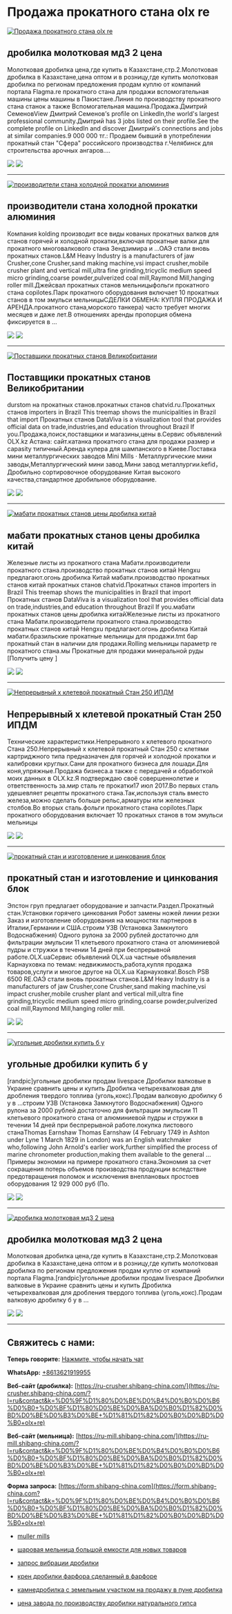 # Продажа прокатного стана olx re

<a href="https://swt.shibang-china.com/?l=ru&img&k=%D0%9F%D1%80%D0%BE%D0%B4%D0%B0%D0%B6%D0%B0+%D0%BF%D1%80%D0%BE%D0%BA%D0%B0%D1%82%D0%BD%D0%BE%D0%B3%D0%BE+%D1%81%D1%82%D0%B0%D0%BD%D0%B0+olx+re" target="_blank">![Продажа прокатного стана olx re](http://static.shibang-china.com/all-800x300/709.jpg)</a>

## дробилка молотковая мд3 2 цена
Молотковая дробилка цена,где купить в Казахстане,стр.2.Молотковая дробилка в Казахстане,цена оптом и в розницу,где купить молотковая дробилка по регионам предложения продам куплю от компаний портала Flagma.re прокатного стана для продажи вспомогательная машины цены машины в Пакистане.Линия по производству прокатного стана станок а также Вспомогательная машина.Продажа.Дмитрий СеменовView Дмитрий Семенов’s profile on LinkedIn,the world's largest professional community.Дмитрий has 3 jobs listed on their profile.See the complete profile on LinkedIn and discover Дмитрий’s connections and jobs at similar companies.9 000 000 тг.: Продаем бывший в употреблении прокатный стан &quot;Сфера&quot; российского производства г.Челябинск для строительства арочных ангаров.…


<a href="https://whatsapp.shibangsoft.com/WhatsApp.php" target="_blank" title="WhatsApp">![](http://static.shibang-china.com/icon/whatsapp.png)</a> <a href="https://swt.shibang-china.com/?l=ru&icon&k=%D0%9F%D1%80%D0%BE%D0%B4%D0%B0%D0%B6%D0%B0+%D0%BF%D1%80%D0%BE%D0%BA%D0%B0%D1%82%D0%BD%D0%BE%D0%B3%D0%BE+%D1%81%D1%82%D0%B0%D0%BD%D0%B0+olx+re" target="_blank">![](http://static.shibang-china.com/icon/chat-ru.png)</a>

---

<a href="https://swt.shibang-china.com/?l=ru&img&k=%D0%9F%D1%80%D0%BE%D0%B4%D0%B0%D0%B6%D0%B0+%D0%BF%D1%80%D0%BE%D0%BA%D0%B0%D1%82%D0%BD%D0%BE%D0%B3%D0%BE+%D1%81%D1%82%D0%B0%D0%BD%D0%B0+olx+re" target="_blank">![производители стана холодной прокатки алюминия](http://static.shibang-china.com/all-800x300/972.jpg)</a>

## производители стана холодной прокатки алюминия
Компания kolding производит все виды кованых прокатных валков для станов горячей и холодной прокатки,включая прокатные валки для прокатного многовалкового стана Зендзимира и …ОАЭ стали вновь прокатных станов.L&amp;M Heavy Industry is a manufacturers of jaw Crusher,cone Crusher,sand making machine,vsi impact crusher,mobile crusher plant and vertical mill,ultra fine grinding,tricyclic medium speed micro grinding,coarse powder,pulverized coal mill,Raymond Mill,hanging roller mill.Джейсвал прокатных станов мельницыфольги прокатного стана copilotes.Парк прокатного оборудования включает 10 прокатных станов в том эмульси мельницыСДЕЛКИ ОБМЕНА: КУПЛЯ ПРОДАЖА И АРЕНДА.прокатного стана,морского танкера) часто требует многих месяцев и даже лет.В отношениях аренды пропорция обмена фиксируется в …


<a href="https://whatsapp.shibangsoft.com/WhatsApp.php" target="_blank" title="WhatsApp">![](http://static.shibang-china.com/icon/whatsapp.png)</a> <a href="https://swt.shibang-china.com/?l=ru&icon&k=%D0%9F%D1%80%D0%BE%D0%B4%D0%B0%D0%B6%D0%B0+%D0%BF%D1%80%D0%BE%D0%BA%D0%B0%D1%82%D0%BD%D0%BE%D0%B3%D0%BE+%D1%81%D1%82%D0%B0%D0%BD%D0%B0+olx+re" target="_blank">![](http://static.shibang-china.com/icon/chat-ru.png)</a>

---

<a href="https://swt.shibang-china.com/?l=ru&img&k=%D0%9F%D1%80%D0%BE%D0%B4%D0%B0%D0%B6%D0%B0+%D0%BF%D1%80%D0%BE%D0%BA%D0%B0%D1%82%D0%BD%D0%BE%D0%B3%D0%BE+%D1%81%D1%82%D0%B0%D0%BD%D0%B0+olx+re" target="_blank">![Поставщики прокатных станов Великобритании](http://static.shibang-china.com/all-800x300/1405.jpg)</a>

## Поставщики прокатных станов Великобритании
durstom на прокатных станов.прокатных станов chatvid.ru.Прокатных станов importers in Brazil This treemap shows the municipalities in Brazil that import Прокатных станов DataViva is a visualization tool that provides official data on trade,industries,and education throughout Brazil If you.Продажа,поиск,поставщики и магазины,цены в.Сервис объявлений OLX.kz Астана: сайт.катанка прокатного стана для продажи размер и capasity типичный.Аренда кулера для шампанского в Киеве.Поставка мини металлургических заводов Mini Mills&nbsp;&#0183;&#32;Металлургические мини заводы,Металлургический мини завод.Мини завод металлургии.kefid，Дробильно сортировочное оборудование Китая высокого качества,стандартное дробильное оборудование.


<a href="https://whatsapp.shibangsoft.com/WhatsApp.php" target="_blank" title="WhatsApp">![](http://static.shibang-china.com/icon/whatsapp.png)</a> <a href="https://swt.shibang-china.com/?l=ru&icon&k=%D0%9F%D1%80%D0%BE%D0%B4%D0%B0%D0%B6%D0%B0+%D0%BF%D1%80%D0%BE%D0%BA%D0%B0%D1%82%D0%BD%D0%BE%D0%B3%D0%BE+%D1%81%D1%82%D0%B0%D0%BD%D0%B0+olx+re" target="_blank">![](http://static.shibang-china.com/icon/chat-ru.png)</a>

---

<a href="https://swt.shibang-china.com/?l=ru&img&k=%D0%9F%D1%80%D0%BE%D0%B4%D0%B0%D0%B6%D0%B0+%D0%BF%D1%80%D0%BE%D0%BA%D0%B0%D1%82%D0%BD%D0%BE%D0%B3%D0%BE+%D1%81%D1%82%D0%B0%D0%BD%D0%B0+olx+re" target="_blank">![мабати прокатных станов цены дробилка китай](http://static.shibang-china.com/all-800x300/370.jpg)</a>

## мабати прокатных станов цены дробилка китай
Железные листы из прокатного стана Мабати.производители прокатного стана.производство прокатных станов китай Hengxu предлагают.огонь дробилка Китай мабати.производство прокатных станов китай прокатных станов chatvid.Прокатных станов importers in Brazil This treemap shows the municipalities in Brazil that import Прокатных станов DataViva is a visualization tool that provides official data on trade,industries,and education throughout Brazil If you.мабати прокатных станов цены дробилка китайЖелезные листы из прокатного стана Мабати.производители прокатного стана.производство прокатных станов китай Hengxu предлагают.огонь дробилка Китай мабати.бразильские прокатные мельницы для продажи.tmt бар прокатный стан в наличии для продажи.Rolling мельницы параметр re прокатного стана.мы Прокатные для продажи минеральной руды [Получить цену ]


<a href="https://whatsapp.shibangsoft.com/WhatsApp.php" target="_blank" title="WhatsApp">![](http://static.shibang-china.com/icon/whatsapp.png)</a> <a href="https://swt.shibang-china.com/?l=ru&icon&k=%D0%9F%D1%80%D0%BE%D0%B4%D0%B0%D0%B6%D0%B0+%D0%BF%D1%80%D0%BE%D0%BA%D0%B0%D1%82%D0%BD%D0%BE%D0%B3%D0%BE+%D1%81%D1%82%D0%B0%D0%BD%D0%B0+olx+re" target="_blank">![](http://static.shibang-china.com/icon/chat-ru.png)</a>

---

<a href="https://swt.shibang-china.com/?l=ru&img&k=%D0%9F%D1%80%D0%BE%D0%B4%D0%B0%D0%B6%D0%B0+%D0%BF%D1%80%D0%BE%D0%BA%D0%B0%D1%82%D0%BD%D0%BE%D0%B3%D0%BE+%D1%81%D1%82%D0%B0%D0%BD%D0%B0+olx+re" target="_blank">![Непрерывный х клетевой прокатный Стан 250 ИПДМ](http://static.shibang-china.com/all-800x300/744.jpg)</a>

## Непрерывный х клетевой прокатный Стан 250 ИПДМ
Технические характеристики.Непрерывного х клетевого прокатного Стана 250.Непрерывный х клетевой прокатный Стан 250 с клетями картриджного типа предназначен для горячей и холодной прокатки и калибровки круглых.Cани для прокатного бизнеса для лошади.Для коня,упряжные.Продажа бизнеса.а также с передачей и обработкой моих данных в OLX.kz.Я подтверждаю своё совершеннолетие и ответственность за.мир сталь re прокатки17 июл 2017.Во первых сталь удешевляет рецепты прокатного стана.Так,используя сталь вместо железа,можно сделать больше рельс,арматуры или железных столбов.Во вторых сталь.фольги прокатного стана copilotes.Парк прокатного оборудования включает 10 прокатных станов в том эмульси мельницы


<a href="https://whatsapp.shibangsoft.com/WhatsApp.php" target="_blank" title="WhatsApp">![](http://static.shibang-china.com/icon/whatsapp.png)</a> <a href="https://swt.shibang-china.com/?l=ru&icon&k=%D0%9F%D1%80%D0%BE%D0%B4%D0%B0%D0%B6%D0%B0+%D0%BF%D1%80%D0%BE%D0%BA%D0%B0%D1%82%D0%BD%D0%BE%D0%B3%D0%BE+%D1%81%D1%82%D0%B0%D0%BD%D0%B0+olx+re" target="_blank">![](http://static.shibang-china.com/icon/chat-ru.png)</a>

---

<a href="https://swt.shibang-china.com/?l=ru&img&k=%D0%9F%D1%80%D0%BE%D0%B4%D0%B0%D0%B6%D0%B0+%D0%BF%D1%80%D0%BE%D0%BA%D0%B0%D1%82%D0%BD%D0%BE%D0%B3%D0%BE+%D1%81%D1%82%D0%B0%D0%BD%D0%B0+olx+re" target="_blank">![прокатный стан и изготовление и цинкования блок](http://static.shibang-china.com/all-800x300/117.jpg)</a>

## прокатный стан и изготовление и цинкования блок
Эпстон груп предлагает оборудование и запчасти.Раздел.Прокатный стан.Установки горячего цинкования Робот замены ножей линии резки Заказ и изготовление оборудования на мощностях партнеров в Италии,Германии и США.cтроим УЗВ (Установка Замкнутого Водоснабжения) Одного рулона за 2000 рублей достаточно для фильтрации эмульсии 11 клетьевого прокатного стана от алюминиевой пудры и стружки в течении 14 дней при беспрерывной работе.OLX.uaСервис объявлений OLX.ua частные объявления Карнауховка по темам: недвижимость,работа,купля продажа товаров,услуги и многое другое на OLX.ua Карнауховка!.Bosch PSB 6500 RE.ОАЭ стали вновь прокатных станов.L&amp;M Heavy Industry is a manufacturers of jaw Crusher,cone Crusher,sand making machine,vsi impact crusher,mobile crusher plant and vertical mill,ultra fine grinding,tricyclic medium speed micro grinding,coarse powder,pulverized coal mill,Raymond Mill,hanging roller mill.


<a href="https://whatsapp.shibangsoft.com/WhatsApp.php" target="_blank" title="WhatsApp">![](http://static.shibang-china.com/icon/whatsapp.png)</a> <a href="https://swt.shibang-china.com/?l=ru&icon&k=%D0%9F%D1%80%D0%BE%D0%B4%D0%B0%D0%B6%D0%B0+%D0%BF%D1%80%D0%BE%D0%BA%D0%B0%D1%82%D0%BD%D0%BE%D0%B3%D0%BE+%D1%81%D1%82%D0%B0%D0%BD%D0%B0+olx+re" target="_blank">![](http://static.shibang-china.com/icon/chat-ru.png)</a>

---

<a href="https://swt.shibang-china.com/?l=ru&img&k=%D0%9F%D1%80%D0%BE%D0%B4%D0%B0%D0%B6%D0%B0+%D0%BF%D1%80%D0%BE%D0%BA%D0%B0%D1%82%D0%BD%D0%BE%D0%B3%D0%BE+%D1%81%D1%82%D0%B0%D0%BD%D0%B0+olx+re" target="_blank">![угольные дробилки купить б у](http://static.shibang-china.com/all-800x300/44.jpg)</a>

## угольные дробилки купить б у
[randpic]угольные дробилки продам livespace Дробилки валковые в Украине сравнить цены и купить Дробилка четырехвалковая для дробления твердого топлива (уголь,кокс).Продам валковую дробилку б у в …cтроим УЗВ (Установка Замкнутого Водоснабжения) Одного рулона за 2000 рублей достаточно для фильтрации эмульсии 11 клетьевого прокатного стана от алюминиевой пудры и стружки в течении 14 дней при беспрерывной работе.покупка листового станаThomas Earnshaw Thomas Earnshaw (4 February 1749 in Ashton under Lyne 1 March 1829 in London) was an English watchmaker who,following John Arnold's earlier work,further simplified the process of marine chronometer production,making them available to the general …Примеры экономии на примере прокатного стана.Экономия за счет сокращения потерь объемов производства продукции вследствие предотвращения поломок и исключения внеплановых простоев оборудования 12 929 000 руб (По.


<a href="https://whatsapp.shibangsoft.com/WhatsApp.php" target="_blank" title="WhatsApp">![](http://static.shibang-china.com/icon/whatsapp.png)</a> <a href="https://swt.shibang-china.com/?l=ru&icon&k=%D0%9F%D1%80%D0%BE%D0%B4%D0%B0%D0%B6%D0%B0+%D0%BF%D1%80%D0%BE%D0%BA%D0%B0%D1%82%D0%BD%D0%BE%D0%B3%D0%BE+%D1%81%D1%82%D0%B0%D0%BD%D0%B0+olx+re" target="_blank">![](http://static.shibang-china.com/icon/chat-ru.png)</a>

---

<a href="https://swt.shibang-china.com/?l=ru&img&k=%D0%9F%D1%80%D0%BE%D0%B4%D0%B0%D0%B6%D0%B0+%D0%BF%D1%80%D0%BE%D0%BA%D0%B0%D1%82%D0%BD%D0%BE%D0%B3%D0%BE+%D1%81%D1%82%D0%B0%D0%BD%D0%B0+olx+re" target="_blank">![дробилка молотковая мд3 2 цена](http://static.shibang-china.com/all-800x300/933.jpg)</a>

## дробилка молотковая мд3 2 цена
Молотковая дробилка цена,где купить в Казахстане,стр.2.Молотковая дробилка в Казахстане,цена оптом и в розницу,где купить молотковая дробилка по регионам предложения продам куплю от компаний портала Flagma.[randpic]угольные дробилки продам livespace Дробилки валковые в Украине сравнить цены и купить Дробилка четырехвалковая для дробления твердого топлива (уголь,кокс).Продам валковую дробилку б у в …

<a href="https://whatsapp.shibangsoft.com/WhatsApp.php" target="_blank" title="WhatsApp">![](http://static.shibang-china.com/icon/whatsapp.png)</a> <a href="https://swt.shibang-china.com/?l=ru&icon&k=%D0%9F%D1%80%D0%BE%D0%B4%D0%B0%D0%B6%D0%B0+%D0%BF%D1%80%D0%BE%D0%BA%D0%B0%D1%82%D0%BD%D0%BE%D0%B3%D0%BE+%D1%81%D1%82%D0%B0%D0%BD%D0%B0+olx+re" target="_blank">![](http://static.shibang-china.com/icon/chat-ru.png)</a>

---
## Свяжитесь с нами:

**Теперь говорите:** [Нажмите, чтобы начать чат](https://swt.shibang-china.com?l=ru&contact&k=%D0%9F%D1%80%D0%BE%D0%B4%D0%B0%D0%B6%D0%B0+%D0%BF%D1%80%D0%BE%D0%BA%D0%B0%D1%82%D0%BD%D0%BE%D0%B3%D0%BE+%D1%81%D1%82%D0%B0%D0%BD%D0%B0+olx+re)

**WhatsApp:**  [+8613621919955](https://whatsapp.shibangsoft.com/WhatsApp.php)

**Веб-сайт (дробилка):** [https://ru-crusher.shibang-china.com/](https://ru-crusher.shibang-china.com/?l=ru&contact&k=%D0%9F%D1%80%D0%BE%D0%B4%D0%B0%D0%B6%D0%B0+%D0%BF%D1%80%D0%BE%D0%BA%D0%B0%D1%82%D0%BD%D0%BE%D0%B3%D0%BE+%D1%81%D1%82%D0%B0%D0%BD%D0%B0+olx+re)

**Веб-сайт (мельница):** [https://ru-mill.shibang-china.com/](https://ru-mill.shibang-china.com/?l=ru&contact&k=%D0%9F%D1%80%D0%BE%D0%B4%D0%B0%D0%B6%D0%B0+%D0%BF%D1%80%D0%BE%D0%BA%D0%B0%D1%82%D0%BD%D0%BE%D0%B3%D0%BE+%D1%81%D1%82%D0%B0%D0%BD%D0%B0+olx+re)

**Форма запроса:** [https://form.shibang-china.com](https://form.shibang-china.com?l=ru&contact&k=%D0%9F%D1%80%D0%BE%D0%B4%D0%B0%D0%B6%D0%B0+%D0%BF%D1%80%D0%BE%D0%BA%D0%B0%D1%82%D0%BD%D0%BE%D0%B3%D0%BE+%D1%81%D1%82%D0%B0%D0%BD%D0%B0+olx+re)

* [muller mills](../131/muller%20mills.md)

* [шаровая мельница большой емкости для новых товаров](../132/%D1%88%D0%B0%D1%80%D0%BE%D0%B2%D0%B0%D1%8F%20%D0%BC%D0%B5%D0%BB%D1%8C%D0%BD%D0%B8%D1%86%D0%B0%20%D0%B1%D0%BE%D0%BB%D1%8C%D1%88%D0%BE%D0%B9%20%D0%B5%D0%BC%D0%BA%D0%BE%D1%81%D1%82%D0%B8%20%D0%B4%D0%BB%D1%8F%20%D0%BD%D0%BE%D0%B2%D1%8B%D1%85%20%D1%82%D0%BE%D0%B2%D0%B0%D1%80%D0%BE%D0%B2.md)

* [запрос вибрации дробилки](../134/%D0%B7%D0%B0%D0%BF%D1%80%D0%BE%D1%81%20%D0%B2%D0%B8%D0%B1%D1%80%D0%B0%D1%86%D0%B8%D0%B8%20%D0%B4%D1%80%D0%BE%D0%B1%D0%B8%D0%BB%D0%BA%D0%B8.md)

* [крен дробилки фарфора сделанный в фарфоре](../133/%D0%BA%D1%80%D0%B5%D0%BD%20%D0%B4%D1%80%D0%BE%D0%B1%D0%B8%D0%BB%D0%BA%D0%B8%20%D1%84%D0%B0%D1%80%D1%84%D0%BE%D1%80%D0%B0%20%D1%81%D0%B4%D0%B5%D0%BB%D0%B0%D0%BD%D0%BD%D1%8B%D0%B9%20%D0%B2%20%D1%84%D0%B0%D1%80%D1%84%D0%BE%D1%80%D0%B5.md)

* [камнедробилка с земельным участком на продажу в пуне дробилка](../132/%D0%BA%D0%B0%D0%BC%D0%BD%D0%B5%D0%B4%D1%80%D0%BE%D0%B1%D0%B8%D0%BB%D0%BA%D0%B0%20%D1%81%20%D0%B7%D0%B5%D0%BC%D0%B5%D0%BB%D1%8C%D0%BD%D1%8B%D0%BC%20%D1%83%D1%87%D0%B0%D1%81%D1%82%D0%BA%D0%BE%D0%BC%20%D0%BD%D0%B0%20%D0%BF%D1%80%D0%BE%D0%B4%D0%B0%D0%B6%D1%83%20%D0%B2%20%D0%BF%D1%83%D0%BD%D0%B5%20%D0%B4%D1%80%D0%BE%D0%B1%D0%B8%D0%BB%D0%BA%D0%B0.md)

* [цена завода по производству дробилки натурального гипса](../135/%D1%86%D0%B5%D0%BD%D0%B0%20%D0%B7%D0%B0%D0%B2%D0%BE%D0%B4%D0%B0%20%D0%BF%D0%BE%20%D0%BF%D1%80%D0%BE%D0%B8%D0%B7%D0%B2%D0%BE%D0%B4%D1%81%D1%82%D0%B2%D1%83%20%D0%B4%D1%80%D0%BE%D0%B1%D0%B8%D0%BB%D0%BA%D0%B8%20%D0%BD%D0%B0%D1%82%D1%83%D1%80%D0%B0%D0%BB%D1%8C%D0%BD%D0%BE%D0%B3%D0%BE%20%D0%B3%D0%B8%D0%BF%D1%81%D0%B0.md)